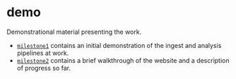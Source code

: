# demo

Demonstrational material presenting the work.

* [`milestone1`](milestone1/) contains an initial demonstration of the ingest and analysis pipelines at work.
* [`milestone2`](milestone2/) contains a brief walkthrough of the website and a description of progress so far.
